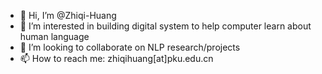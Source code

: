 - 👋 Hi, I’m @Zhiqi-Huang
- 👀 I’m interested in building digital system to help computer learn about human language
- 💞️ I’m looking to collaborate on NLP research/projects
- 📫 How to reach me: zhiqihuang[at]pku.edu.cn

<!---
Zhiqi-Huang/Zhiqi-Huang is a ✨ special ✨ repository because its `README.md` (this file) appears on your GitHub profile.
You can click the Preview link to take a look at your changes.
--->
